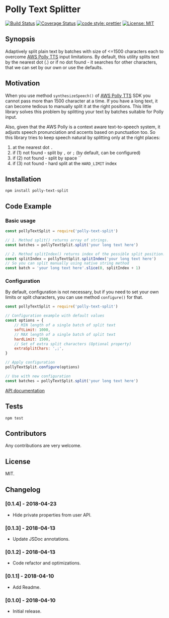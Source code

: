 # Polly Text Splitter

[![Build Status](https://travis-ci.org/oleglegun/polly-text-split.svg?branch=master)](https://travis-ci.org/oleglegun/polly-text-split)
[![Coverage Status](https://coveralls.io/repos/github/oleglegun/polly-text-split/badge.svg?branch=master)](https://coveralls.io/github/oleglegun/polly-text-split?branch=master)
[![code style: prettier](https://img.shields.io/badge/code_style-prettier-ff69b4.svg?style=flat)](https://github.com/prettier/prettier)
[![License: MIT](https://img.shields.io/badge/License-MIT-green.svg)](https://opensource.org/licenses/MIT)

## Synopsis

Adaptively split plain text by batches with size of <=1500 characters each to overcome [AWS Polly TTS](https://aws.amazon.com/ru/polly/) input limitations. By default, this utility splits text by the nearest dot (.) or if no dot found - it searches for other characters, that we can set by our own or use the defaults.

## Motivation

When you use method `synthesizeSpeech()` of [AWS Polly TTS](https://aws.amazon.com/ru/polly/) SDK you cannot pass more than 1500 character at a time. If you have a long text, it can become tedious to manually split it at the right positions. This little library solves this problem by splitting your text by batches suitable for Polly input.

Also, given that the AWS Polly is a context aware text-to-speech system, it adjusts speech pronunciation and accents based on punctuation too. So this library tries to keep speech natural by splitting only at the right places:

1.  at the nearest dot `.`
2.  if (1) not found - split by `,` or `;` (by default, can be configured)
3.  if (2) not found - split by space ``
4.  if (3) not found - hard split at the `HARD_LIMIT` index

## Installation

`npm install polly-text-split`

## Code Example

### Basic usage

```js
const pollyTextSplit = require('polly-text-split')

// 1. Method split() returns array of strings.
const batches = pollyTextSplit.split('your long text here')

// 2. Method splitIndex() returns index of the possible split position.
const splitIndex = pollyTextSplit.splitIndex('your long text here')
// So you can split manually using native string method
const batch = 'your long text here'.slice(0, splitIndex + 1)
```

### Configuration

By default, configuration is not necessary, but if you need to set your own limits or split characters, you can use method `configure()` for that.

```js
const pollyTextSplit = require('polly-text-split')

// Configuration example with default values
const options = {
    // MIN length of a single batch of split text
    softLimit: 1000,
    // MAX length of a single batch of split text
    hardLimit: 1500,
    // Set of extra split characters (Optional property)
    extraSplitChars: ',;',
}

// Apply configuration
pollyTextSplit.configure(options)

// Use with new configuration
const batches = pollyTextSplit.split('your long text here')
```

[API documentation](./API.md)

## Tests

`npm test`

## Contributors

Any contributions are very welcome.

## License

MIT.

## Changelog

### [0.1.4] - 2018-04-23
- Hide private properties from user API.

### [0.1.3] - 2018-04-13
- Update JSDoc annotations.

### [0.1.2] - 2018-04-13
- Code refactor and optimizations.

### [0.1.1] - 2018-04-10
- Add Readme.

### [0.1.0] - 2018-04-10
- Initial release.
